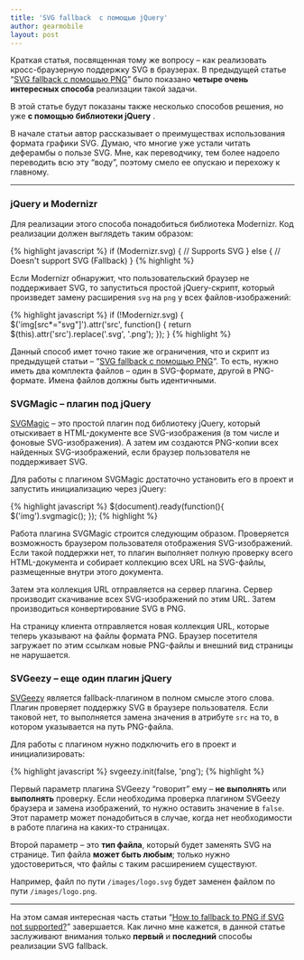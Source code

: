 ```yaml
---
title: 'SVG fallback  с помощью jQuery'
author: gearmobile
layout: post
---
```

Краткая статья, посвященная тому же вопросу &#8211; как реализовать кросс-браузерную поддержку SVG в браузерах. В предыдущей статье &#8220;[SVG fallback с помощью PNG][1]&#8221; было показано **четыре очень интересных способа** реализации такой задачи.

В этой статье будут показаны также несколько способов решения, но уже **с помощью библиотеки jQuery** .

В начале статьи автор рассказывает о преимуществах использования формата графики SVG. Думаю, что многие уже устали читать деферамбы о пользе SVG. Мне, как переводчику, тем более надоело переводить всю эту &#8220;воду&#8221;, поэтому смело ее опускаю и перехожу к главному.

* * *

### jQuery и Modernizr

Для реализации этого способа понадобиться библиотека Modernizr. Код реализации должен выглядеть таким образом:

{% highlight javascript %}
  if (Modernizr.svg) {
   // Supports SVG
  } else {
   // Doesn't support SVG (Fallback)
  }
{% highlight %}

Если Modernizr обнаружит, что пользовательский браузер не поддерживает SVG, то запуститься простой jQuery-скрипт, который произведет замену расширения `svg` на `png` у всех файлов-изображений:

{% highlight javascript %}
  if (!Modernizr.svg) {
    $('img[src*="svg"]').attr('src', function() {
       return $(this).attr('src').replace('.svg', '.png');
    });
  }
{% highlight %}

Данный способ имет точно такие же ограничения, что и скрипт из предыдущей статьи &#8211; &#8220;[SVG fallback с помощью PNG][1]&#8220;. То есть, нужно иметь два комплекта файлов &#8211; один в SVG-формате, другой в PNG-формате. Имена файлов должны быть идентичными.

### SVGMagic &#8211; плагин под jQuery

[SVGMagic][2] &#8211; это простой плагин под библиотеку jQuery, который отыскивает в HTML-документе все SVG-изображения (в том числе и фоновые SVG-изображения). А затем им создаются PNG-копии всех найденных SVG-изображений, если браузер пользователя не поддерживает SVG.

Для работы с плагином SVGMagic достаточно установить его в проект и запустить инициализацию через jQuery:

{% highlight javascript %}
  $(document).ready(function(){
    $('img').svgmagic();
  });
{% highlight %}

Работа плагина SVGMagic строится следующим образом. Проверяется возможность браузером пользователя отображения SVG-изображений. Если такой поддержки нет, то плагин выполняет полную проверку всего HTML-документа и собирает коллекцию всех URL на SVG-файлы, размещенные внутри этого документа.

Затем эта коллекция URL отправляется на сервер плагина. Сервер производит скачивание всех SVG-изображений по этим URL. Затем производиться конвертирование SVG в PNG.

На страницу клиента отправляется новая коллекция URL, которые теперь указывают на файлы формата PNG. Браузер посетителя загружает по этим ссылкам новые PNG-файлы и внешний вид страницы не нарушается.

### SVGeezy &#8211; еще один плагин jQuery

[SVGeezy][3] является fallback-плагином в полном смысле этого слова. Плагин проверяет поддержку SVG в браузере пользователя. Если таковой нет, то выполняется замена значения в атрибуте `src` на то, в котором указывается на путь PNG-файла.

Для работы с плагином нужно подключить его в проект и инициализировать:

{% highlight javascript %}
  svgeezy.init(false, 'png');
{% highlight %}

Первый параметр плагина SVGeezy &#8220;говорит&#8221; ему &#8211; **не выполнять** или **выполнять** проверку. Если необходима проверка плагином SVGeezy браузера и замена изображений, то нужно оставить значение в `false`. Этот параметр может понадобиться в случае, когда нет необходимости в работе плагина на каких-то страницах.

Второй параметр &#8211; это **тип файла**, который будет заменять SVG на странице. Тип файла **может быть любым**; только нужно удостовериться, что файлы с таким расширением существуют.

Например, файл по пути `/images/logo.svg` будет заменен файлом по пути `/images/logo.png`.

* * *

На этом самая интересная часть статьи &#8220;[How to fallback to PNG if SVG not supported?][4]&#8221; завершается. Как лично мне кажется, в данной статье заслуживают внимания только **первый** и **последний** способы реализации SVG fallback.

 [1]: http://localhost:7788/third/?p=2001 "SVG fallback с помощью PNG"
 [2]: https://dirkgroenen.github.io/SVGMagic/index.html "SVGMagic"
 [3]: http://benhowdle.im/svgeezy/ "SVGeezy"
 [4]: http://www.jquerybyexample.net/2014/09/how-to-svg-fallback-with-png-jquery.html "How to fallback to PNG if SVG not supported?"